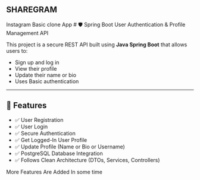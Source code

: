 ## SHAREGRAM
Instagram Basic clone App 
 # 🛡️ Spring Boot User Authentication & Profile Management API

This project is a secure REST API built using **Java Spring Boot** that allows users to:
- Sign up and log in
- View their profile
- Update their name or bio
- Uses Basic authentication

---

## 🚀 Features

- ✅ User Registration
- ✅ User Login
- ✅ Secure Authentication
- ✅ Get Logged-In User Profile
- ✅ Update Profile (Name or Bio or Username)
- ✅ PostgreSQL Database Integration
- ✅ Follows Clean Architecture (DTOs, Services, Controllers)

More Features Are Added In some time 
 
